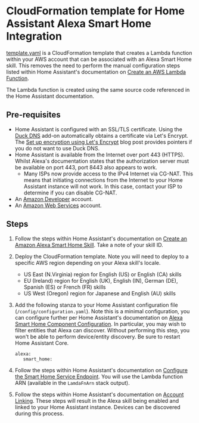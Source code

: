 # CloudFormation template for Home Assistant Alexa Smart Home Integration

[template.yaml](template.yaml) is a CloudFormation template that creates a Lambda function within your AWS account that can be associated with an Alexa Smart Home skill. This removes the need to perform the manual configuration steps listed within Home Assistant's documentation on [Create an AWS Lambda Function](https://www.home-assistant.io/integrations/alexa.smart_home/#create-an-aws-lambda-function).

The Lambda function is created using the same source code referenced in the Home Assistant documentation.

## Pre-requisites

 * Home Assistant is configured with an SSL/TLS certificate. Using the [Duck DNS](https://www.home-assistant.io/addons/duckdns/) add-on automatically obtains a certificate via Let's Encrypt. The [Set up encryption using Let's Encrypt](https://www.home-assistant.io/blog/2015/12/13/setup-encryption-using-lets-encrypt/) blog post provides pointers if you do not want to use Duck DNS.
 * Home Assistant is available from the Internet over port 443 (HTTPS). Whilst Alexa's documentation states that the authorization server must be available on port 443, port 8443 also appears to work.
    * Many ISPs now provide access to the IPv4 Internet via CG-NAT. This means that initiating connections from the Internet to your Home Assistant instance will not work. In this case, contact your ISP to determine if you can disable CG-NAT.
 * An [Amazon Developer](https://developer.amazon.com/) account.
 * An [Amazon Web Services](https://aws.amazon.com/free/) account.

## Steps

1. Follow the steps within Home Assistant's documentation on [Create an Amazon Alexa Smart Home Skill](https://www.home-assistant.io/integrations/alexa.smart_home/#create-an-amazon-alexa-smart-home-skill). Take a note of your skill ID.
1. Deploy the CloudFormation template. Note you will need to deploy to a specific AWS region depending on your Alexa skill's locale.
    * US East (N.Virginia) region for English (US) or English (CA) skills
    * EU (Ireland) region for English (UK), English (IN), German (DE), Spanish (ES) or French (FR) skills
    * US West (Oregon) region for Japanese and English (AU) skills
1. Add the following stanza to your Home Assistant configuration file (`/config/configuration.yaml`). Note this is a minimal configuration, you can configure further per Home Assistant's documentation on [Alexa Smart Home Component Configuration](https://www.home-assistant.io/integrations/alexa.smart_home/#alexa-smart-home-component-configuration). In particular, you may wish to filter entities that Alexa can discover. Without performing this step, you won't be able to perform device/entity discovery. Be sure to restart Home Assistant Core.

    ```
    alexa:
       smart_home:
    ```

1. Follow the steps within Home Assistant's documentation on [Configure the Smart Home Service Endpoint](https://www.home-assistant.io/integrations/alexa.smart_home/#configure-the-smart-home-service-endpoint). You will use the Lambda function ARN (available in the `LamdaFnArn` stack output).
1. Follow the steps within Home Assistant's documentation on [Account Linking](https://www.home-assistant.io/integrations/alexa.smart_home/#account-linking). These steps will result in the Alexa skill being enabled and linked to your Home Assistant instance. Devices can be discovered during this process.

